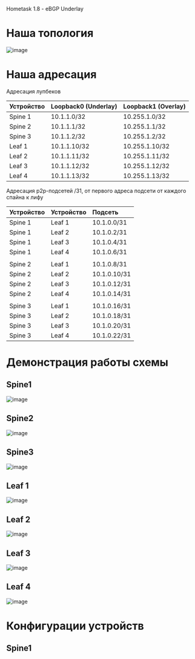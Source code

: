 Hometask 1.8 - eBGP Underlay

# Наша топология

![image](https://github.com/user-attachments/assets/9db33933-cd81-45fa-bd07-cc0c17f96a35)

# Наша адресация

Адресация лупбеков

| Устройство | Loopback0 (Underlay) |	Loopback1 (Overlay) |
|:-----------|:---------------------|:--------------------|
|Spine 1|10.1.1.0/32|10.255.1.0/32|
|Spine 2|10.1.1.1/32|10.255.1.1/32|
|Spine 3|10.1.1.2/32|10.255.1.2/32|
|Leaf 1|10.1.1.10/32|10.255.1.10/32|
|Leaf 2|10.1.1.11/32|10.255.1.11/32|
|Leaf 3|10.1.1.12/32|10.255.1.12/32|
|Leaf 4|10.1.1.13/32|10.255.1.13/32|

Адресация p2p-подсетей /31, от первого адреса подсети от каждого спайна к лифу

| Устройство | Устройство |	Подсеть |
|:-----------|:---------------------|:--------------------|
|Spine 1|Leaf 1|10.1.0.0/31|
|Spine 1|Leaf 2|10.1.0.2/31|
|Spine 1|Leaf 3|10.1.0.4/31|
|Spine 1|Leaf 4|10.1.0.6/31|
|||
|Spine 2|Leaf 1|10.1.0.8/31|
|Spine 2|Leaf 2|10.1.0.10/31|
|Spine 2|Leaf 3|10.1.0.12/31|
|Spine 2|Leaf 4|10.1.0.14/31|
|||
|Spine 3|Leaf 1|10.1.0.16/31|
|Spine 3|Leaf 2|10.1.0.18/31|
|Spine 3|Leaf 3|10.1.0.20/31|
|Spine 3|Leaf 4|10.1.0.22/31|


# Демонстрация работы схемы

## Spine1

![image](https://github.com/user-attachments/assets/a7d8d1c0-c541-4eeb-810f-2e17f3e92e20)

## Spine2

![image](https://github.com/user-attachments/assets/496a3b7f-5604-4e27-9163-ae798df25c28)

## Spine3

![image](https://github.com/user-attachments/assets/555a5439-7382-49e3-89e1-c481c6b6625d)

## Leaf 1

![image](https://github.com/user-attachments/assets/97a6f364-25a2-486f-8260-d96632c5a12b)

## Leaf 2

![image](https://github.com/user-attachments/assets/56e606f6-2fad-4cfb-8a2f-7053aff68b05)

## Leaf 3

![image](https://github.com/user-attachments/assets/949879c5-e17e-4238-bb84-a9576328ed32)

## Leaf 4

![image](https://github.com/user-attachments/assets/9bbccec3-924b-494e-9cba-32fa1da4b11b)

# Конфигурации устройств

## Spine1
